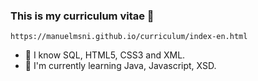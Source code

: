 ### This is my curriculum vitae 📝

    https://manuelmsni.github.io/curriculum/index-en.html
    
- 📖 I know SQL, HTML5, CSS3 and XML.
- 🌱 I'm currently learning Java, Javascript, XSD.

